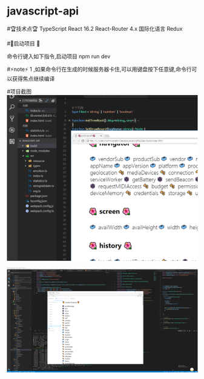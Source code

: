 # javascript-api

#🏆技术点🏆
TypeScript
React 16.2 
React-Router 4.x
国际化语言
Redux

#🚀启动项目 🚀

命令行键入如下指令,启动项目
npm run dev  

#⚡️note⚡️
1 ,如果命令行在生成的时候服务器卡住,可以用键盘按下任意键,命令行可以获得焦点继续编译 


#项目截图
<img src='./src/gitsource/show1.png' />

<img src='./src/gitsource/show2.png' />